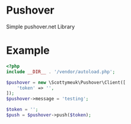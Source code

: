 Pushover
========

Simple pushover.net Library

# Example

```php
<?php
include __DIR__ . '/vendor/autoload.php';

$pushover = new \Scottymeuk\Pushover\Client([
    'token' => '',
]);
$pushover->message = 'testing';

$token = '';
$push = $pushover->push($token);
```
